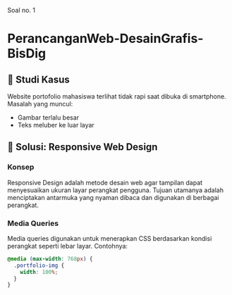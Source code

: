 Soal no. 1 
# PerancanganWeb-DesainGrafis-BisDig

## 📱 Studi Kasus
Website portofolio mahasiswa terlihat tidak rapi saat dibuka di smartphone. Masalah yang muncul:
- Gambar terlalu besar
- Teks meluber ke luar layar

## 🎯 Solusi: Responsive Web Design

### Konsep
Responsive Design adalah metode desain web agar tampilan dapat menyesuaikan ukuran layar perangkat pengguna. Tujuan utamanya adalah menciptakan antarmuka yang nyaman dibaca dan digunakan di berbagai perangkat.

### Media Queries
Media queries digunakan untuk menerapkan CSS berdasarkan kondisi perangkat seperti lebar layar. Contohnya:

```css
@media (max-width: 768px) {
  .portfolio-img {
    width: 100%;
  }
}
